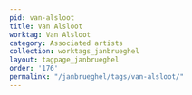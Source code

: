 ```yaml
---
pid: van-alsloot
title: Van Alsloot
worktag: Van Alsloot
category: Associated artists
collection: worktags_janbrueghel
layout: tagpage_janbrueghel
order: '176'
permalink: "/janbrueghel/tags/van-alsloot/"
---
```

